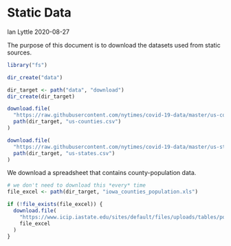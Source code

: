 Static Data
================
Ian Lyttle
2020-08-27

The purpose of this document is to download the datasets used from
static sources.

``` r
library("fs")
```

``` r
dir_create("data")

dir_target <- path("data", "download")
dir_create(dir_target)
```

``` r
download.file(
  "https://raw.githubusercontent.com/nytimes/covid-19-data/master/us-counties.csv",
  path(dir_target, "us-counties.csv")
)
```

``` r
download.file(
  "https://raw.githubusercontent.com/nytimes/covid-19-data/master/us-states.csv",
  path(dir_target, "us-states.csv")
)
```

We download a spreadsheet that contains county-population data.

``` r
# we don't need to download this *every* time
file_excel <- path(dir_target, "iowa_counties_population.xls")

if (!file_exists(file_excel)) {
  download.file(
    "https://www.icip.iastate.edu/sites/default/files/uploads/tables/population/popest-annual.xls",
    file_excel
  ) 
}
```
